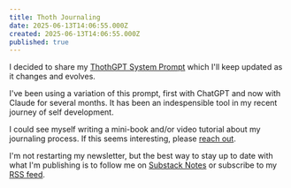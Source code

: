 ```yaml
---
title: Thoth Journaling
date: 2025-06-13T14:06:55.000Z
created: 2025-06-13T14:06:55.000Z
published: true
---
```


I decided to share my [ThothGPT System Prompt](/notes/thothgpt-prompt/) which I'll keep updated as it changes and evolves.

I've been using a variation of this prompt, first with ChatGPT and now with Claude for several months. It has been an indespensible tool in my recent journey of self development.

I could see myself writing a mini-book and/or video tutorial about my journaling process. If this seems interesting, please [reach out](/contact/).

I'm not restarting my newsletter, but the best way to stay up to date with what I'm publishing is to follow me on [Substack Notes](https://substack.com/@andrewshell) or subscribe to my [RSS feed](/rss.xml).